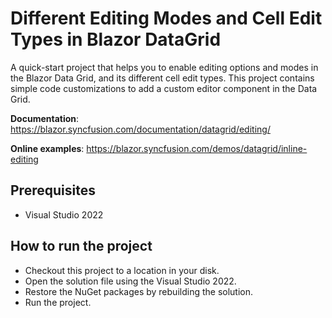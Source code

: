 # Different Editing Modes and Cell Edit Types in Blazor DataGrid

A quick-start project that helps you to enable editing options and modes in the Blazor Data Grid, and its different cell edit types. This project contains simple code customizations to add a custom editor component in the Data Grid.

**Documentation**: https://blazor.syncfusion.com/documentation/datagrid/editing/

**Online examples**: https://blazor.syncfusion.com/demos/datagrid/inline-editing

## Prerequisites

* Visual Studio 2022

## How to run the project

* Checkout this project to a location in your disk.
* Open the solution file using the Visual Studio 2022.
* Restore the NuGet packages by rebuilding the solution.
* Run the project.